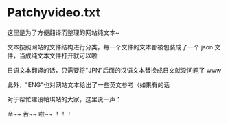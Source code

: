 # Patchyvideo.txt

这里是为了方便翻译而整理的网站纯文本~

文本按照网站的文件结构进行分类，每一个文件的文本都被包装成了一个 json 文件，当成纯文本文件打开就可以啦

日语文本翻译的话，只需要将"JPN"后面的汉语文本替换成日文就没问题了 www

此外，"ENG"也对网站文本给出了一些英文参考（如果有的话

对于帮忙建设帕琪站的大家，这里说一声：

辛~~ 苦~~ 啦~~ ！！！
